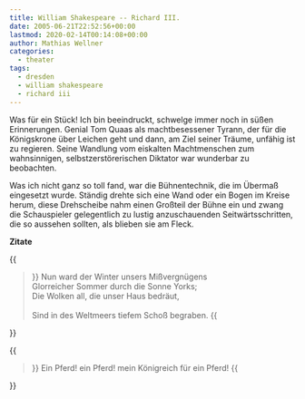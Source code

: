 ```yaml
---
title: William Shakespeare -- Richard III.
date: 2005-06-21T22:52:56+00:00
lastmod: 2020-02-14T00:14:08+00:00
author: Mathias Wellner
categories:
  - theater
tags:
  - dresden
  - william shakespeare
  - richard iii
---
```

Was für ein Stück! Ich bin beeindruckt, schwelge immer noch in süßen Erinnerungen. Genial Tom Quaas als machtbesessener Tyrann, der für die Königskrone über Leichen geht und dann, am Ziel seiner Träume, unfähig ist zu regieren. Seine Wandlung vom eiskalten Machtmenschen zum wahnsinnigen, selbstzerstörerischen Diktator war wunderbar zu beobachten.

Was ich nicht ganz so toll fand, war die Bühnentechnik, die im Übermaß eingesetzt wurde. Ständig drehte sich eine Wand oder ein Bogen im Kreise herum, diese Drehscheibe nahm einen Großteil der Bühne ein und zwang die Schauspieler gelegentlich zu lustig anzuschauenden Seitwärtsschritten, die so aussehen sollten, als blieben sie am Fleck.

**Zitate**

{{<blockquote>}}
Nun ward der Winter unsers Mißvergnügens<br>
Glorreicher Sommer durch die Sonne Yorks;<br>
Die Wolken all, die unser Haus bedräut,<br>  
Sind in des Weltmeers tiefem Schoß begraben.
{{</blockquote>}}

{{<blockquote>}}
Ein Pferd! ein Pferd! mein Königreich für ein Pferd!
{{</blockquote>}}